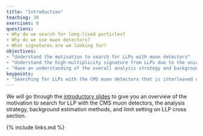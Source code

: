 ```yaml
---
title: "Introduction"
teaching: 30
exercises: 0
questions:
- Why do we search for long-lived particles?
- Why do we use muon detectors?
- What signatures are we looking for?
objectives:
- "Understand the motivation to search for LLPs with muon detectors"
- "Understand the high-multiplicity signature from LLPs due to the unique CMS muon detector design"
- "Have an understanding of the overall analysis strategy and background estimation"
keypoints:
- "Searching for LLPs with the CMS muon detectors that is interleaved with steel return yoke give rise to unique high multiplicity signature that allow us to be sensitive to a broad range of LLP decay modes and to LLP masses below GeV"
---
```


We will go through the [introductory slides](https://indico.cern.ch/event/1462056/contributions/6313496/attachments/2996184/5278686/CMSDAS_2025.pdf) to give you an overview of the motivation to search for LLP with the CMS muon detectors, the analysis strategy, background estimation methods, and limit setting on LLP cross section.

{% include links.md %}

